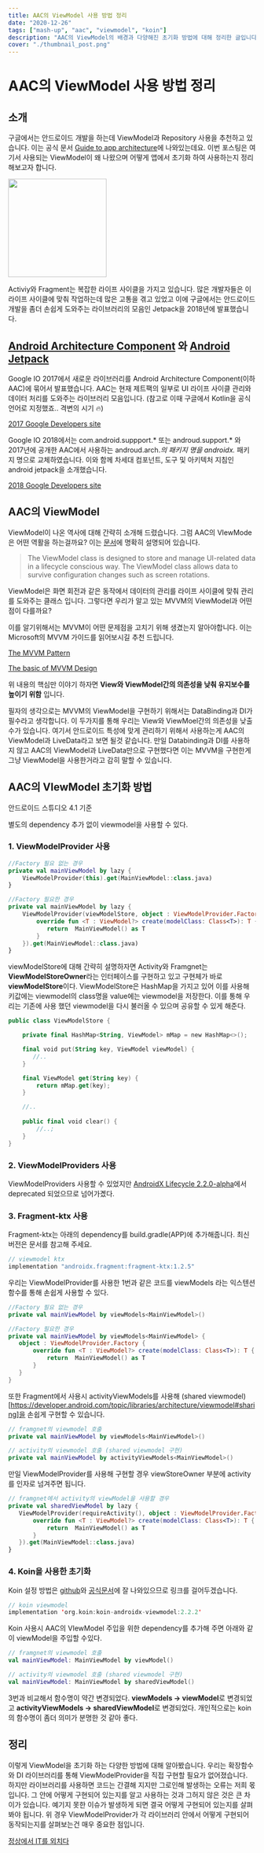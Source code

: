 ```yaml
---
title: AAC의 ViewModel 사용 방법 정리
date: "2020-12-26"
tags: ["mash-up", "aac", "viewmodel", "koin"]
description: "AAC의 ViewModel의 배경과 다양해진 초기화 방법에 대해 정리한 글입니다."
cover: "./thumbnail_post.png"
---
```


# AAC의 ViewModel 사용 방법 정리

## 소개

구글에서는 안드로이드 개발을 하는데 ViewModel과 Repository 사용을 추천하고 있습니다. 이는 공식 문서 [Guide to app architecture](https://developer.android.com/jetpack/guide)에 나와있는데요. 이번 포스팅은 여기서 사용되는 ViewModel이 왜 나왔으며 어떻게 앱에서 초기화 하여 사용하는지 정리해보고자 합니다.



<img src="./architecture.png" width="200">



Activiy와 Fragment는 복잡한 라이프 사이클을 가지고 있습니다. 많은 개발자들은 이 라이프 사이클에 맞춰 작업하는데 많은 고통을 겪고 있었고 이에 구글에서는  안드로이드 개발을 좀더 손쉽게 도와주는 라이브러리의 모음인  Jetpack을 2018년에 발표했습니다.



## [Android Architecture Component](https://developer.android.com/topic/libraries/architecture) 와 [Android Jetpack](https://developer.android.com/jetpack)



Google IO 2017에서 새로운 라이브러리를 Android Architecture Component(이하 AAC)에 묶어서 발표했습니다. AAC는 현재 제트팩의 일부로 UI 라이프 사이클 관리와 데이터 처리를 도와주는 라이브러리 모음입니다. (참고로 이때 구글에서 Kotlin을 공식언어로 지정했죠.. 격변의 시기 🔥)

  [2017 Google Developers site ](https://developers-kr.googleblog.com/2017/06/android-and-architecture.html)



Google IO 2018에서는 com.android.suppport.* 또는 androud.support.* 와 2017년에 공개한 AAC에서 사용하는 androud.arch.*의 패키지 명을 androidx.* 패키지 명으로 교체하였습니다. 이와 함께 차세대 컴포넌트, 도구 및 아키텍처 지침인 android jetpack을 소개했습니다.

[2018 Google Developers site](https://developers-kr.googleblog.com/2018/05/use-android-jetpack-to-accelerate-your.html)


## AAC의 ViewModel



ViewModel이 나온 역사에 대해 간략히 소개해 드렸습니다. 그럼 AAC의 VIewMode은 어떤 역활을 하는걸까요? 이는 [문서](https://developer.android.com/topic/libraries/architecture/viewmodel)에 명확히 설명되어 있습니다.



> The ViewModel class is designed to store and manage UI-related data in a lifecycle conscious way. The ViewModel class allows data to survive configuration changes such as screen rotations.



ViewModel은 화면 회전과 같은 동작에서 데이터의 관리를 라이프 사이클에 맞춰 관리를 도와주는 클래스 입니다. 그렇다면 우리가 알고 있는 MVVM의 ViewModel과 어떤점이 다를까요?



이를 알기위해서는 MVVM이 어떤 문제점을 고치기 위해 생겼는지 알아야합니다. 이는 Microsoft의 MVVM 가이드를 읽어보시길 추천 드립니다. 



[The MVVM Pattern](https://docs.microsoft.com/ko-kr/archive/blogs/msgulfcommunity/understanding-the-basics-of-mvvm-design-pattern)

[The basic of MVVM Design](https://docs.microsoft.com/ko-kr/archive/blogs/msgulfcommunity/understanding-the-basics-of-mvvm-design-pattern)



위 내용의 핵심만 이야기 하자면 **View와 ViewModel간의 의존성을 낮춰 유지보수를 높이기 위함** 입니다.



필자의 생각으로는 MVVM의 ViewModel을 구현하기 위해서는 DataBinding과 DI가 필수라고 생각합니다. 이 두가지를 통해 우리는 View와 ViewMoel간의 의존성을 낮출 수가 있습니다. 여기서 안드로이드 특성에 맞게 관리하기 위해서 사용하는게 AAC의 ViewModel과 LiveData라고 보면 될것 같습니다. 만일 Databinding과 DI를 사용하지 않고 AAC의 ViewModel과 LiveData만으로 구현했다면 이는 MVVM을 구현한게 그냥 ViewModel을 사용한거라고 감히 말할 수 있습니다.


## AAC의 VIewModel 초기화 방법



안드로이드 스튜디오 4.1 기준



별도의 dependency 추가 없이 viewmodel을 사용할 수 있다.



### 1. ViewModelProvider 사용

``` kotlin
//Factory 필요 없는 경우
private val mainViewModel by lazy {
    ViewModelProvider(this).get(MainViewModel::class.java)
}

//Factory 필요한 경우
private val mainViewModel by lazy {
    ViewModelProvider(viewModelStore, object : ViewModelProvider.Factory {
        override fun <T : ViewModel?> create(modelClass: Class<T>): T {
           return  MainViewModel() as T
        }
    }).get(MainViewModel::class.java)
}
```

viewModelStore에 대해 간략히 설명하자면 Activity와 Framgnet는 **ViewModelStoreOwner**라는 인터페이스를 구현하고 있고 구현체가 바로 **viewModelStore**이다. ViewModelStore은 HashMap을 가지고 있어 이를 사용해 키값에는 viewmodel의 class명을 value에는 viewmodel을 저장한다. 이를 통해 우리는 기존에 사용 했던 viewmodel을 다시 불러올 수 있으며 공유할 수 있게 해준다.

``` kotlin
public class ViewModelStore {

    private final HashMap<String, ViewModel> mMap = new HashMap<>();

    final void put(String key, ViewModel viewModel) {
       //..
    }

    final ViewModel get(String key) {
        return mMap.get(key);
    }

    //..
   
    public final void clear() {
        //..;
    }
}
```

### 2. ViewModelProviders 사용



ViewModelProviders 사용할 수 있었지만  [AndroidX Lifecycle 2.2.0-alpha](https://developer.android.com/jetpack/androidx/releases/lifecycle#2.2.0-alpha03)에서 deprecated 되었으므로 넘어가곘다.


### 3. Fragment-ktx 사용



 Fragment-ktx는 아래의 dependency를 build.gradle(APP)에 추가해줍니다. 최신 버전은 문서를 참고해 주세요.

 ``` kotlin
// viewmodel ktx
implementation "androidx.fragment:fragment-ktx:1.2.5"
 ```

 우리는 ViewModelProvider를 사용한 1번과 같은 코드를 viewModels 라는 익스텐션 함수를 통해 손쉽게 사용할 수 있다.

 ``` kotlin
//Factory 필요 없는 경우
private val mainViewModel by viewModels<MainViewModel>()

//Factory 필요한 경우
private val mainViewModel by viewModels<MainViewModel> {
    object : ViewModelProvider.Factory {
        override fun <T : ViewModel?> create(modelClass: Class<T>): T {
            return  MainViewModel() as T
        }
    }
}
 ```

 또한 Fragment에서 사용시 activityViewModels를 사용해 (shared viewmodel)[https://developer.android.com/topic/libraries/architecture/viewmodel#sharing]을 손쉽게 구현할 수 있습니다.

 ``` kotlin
// framgnet의 viewmodel 호출
private val mainViewModel by viewModels<MainViewModel>()

// activity의 viewmodel 호출 (shared viewmodel 구현)
private val mainViewModel by activityViewModels<MainViewModel>()
 ```

 만일 ViewModelProvider를 사용해 구현할 경우 viewStoreOwner 부분에 activity를 인자로 넘겨주면 됩니다. 

 ``` kotlin
// framgnet에서 activity의 viewModel을 사용할 경우
private val sharedViewModel by lazy {
    ViewModelProvider(requireActivity(), object : ViewModelProvider.Factory {
        override fun <T : ViewModel?> create(modelClass: Class<T>): T {
            return  MainViewModel() as T
        }
    }).get(MainViewModel::class.java)
}
 ```

 ### 4. Koin을 사용한 초기화



Koin 설정 방법은 [github](https://github.com/InsertKoinIO/koin)와 [공식문서](https://insert-koin.io/docs/2.0/documentation/reference/index.html)에 잘 나와있으므로 링크를 걸어두겠습니다.

``` kotlin
// koin viewmodel
implementation 'org.koin:koin-androidx-viewmodel:2.2.2'
```

Koin 사용시 AAC의 VIewModel 주입을 위한 dependency를 추가해 주면 아래와 같이 viewModel을 주입할 수있다.

``` kotlin
// framgnet의 viewmodel 호출
val mainViewModel: MainViewModel by viewModel()

// activity의 viewmodel 호출 (shared viewmodel 구현)
val mainViewModel: MainViewModel by sharedViewModel()
```

3번과 비교해서 함수명이 약간 변경되었다. **viewModels -> viewModel**로 변경되었고 **activityViewModels -> sharedViewModel**로 변경되었다. 개인적으로는 koin의 함수명이 좀더 의미가 분명한 것 같아 좋다.

## 정리



이렇게 ViewModel을 초기화 하는 다양한 방법에 대해 알아봤습니다. 우리는 확장함수와 DI 라이브러리를 통해 ViewModelProvider을 직접 구현할 필요가 없어졌습니다. 하지만 라이브러리를 사용하면 코드는 간결해 지지만 그로인해 발생하는 오류는 저희 몫입니다. 그 안에 어떻게 구현되어 있는지를 알고 사용하는 것과 그허지 않은 것은 큰 차이가 있습니다. 예기지 못한 이슈가 발생하게 되면 결국 어떻게 구현되어 있는지를 살펴봐야 됩니다. 위 경우 ViewModelProvider가 각 라이브러리 안에서 어떻게 구현되어 동작되는지를 살펴보는건 매우 중요한 점입니다.

[정상에서 IT를 외치다](https://black-jin0427.tistory.com/322)